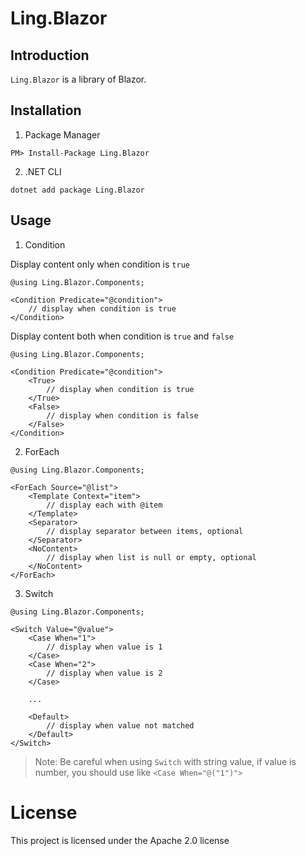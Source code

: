 # Ling.Blazor


## Introduction

`Ling.Blazor` is a library of Blazor.


## Installation

1. Package Manager
```
PM> Install-Package Ling.Blazor
```

2. .NET CLI
```
dotnet add package Ling.Blazor
```


## Usage

1. Condition

Display content only when condition is `true`

```razor
@using Ling.Blazor.Components;

<Condition Predicate="@condition">
    // display when condition is true
</Condition>
```

Display content both when condition is `true` and `false`

```razor
@using Ling.Blazor.Components;

<Condition Predicate="@condition">
    <True>
        // display when condition is true
    </True>
    <False>
        // display when condition is false
    </False>
</Condition>
```

2. ForEach

```razor
@using Ling.Blazor.Components;

<ForEach Source="@list">
    <Template Context="item">
        // display each with @item
    </Template>
    <Separator>
        // display separator between items, optional
    </Separator>
    <NoContent>
        // display when list is null or empty, optional
    </NoContent>
</ForEach>
```

3. Switch

```razor
@using Ling.Blazor.Components;

<Switch Value="@value">
    <Case When="1">
        // display when value is 1
    </Case>
    <Case When="2">
        // display when value is 2
    </Case>

    ...

    <Default>
        // display when value not matched
    </Default>
</Switch>
```

> Note: Be careful when using `Switch` with string value, if value is number, you should use like `<Case When="@("1")">`


# License

This project is licensed under the Apache 2.0 license
